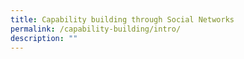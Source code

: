 ```yaml
---
title: Capability building through Social Networks
permalink: /capability-building/intro/
description: ""
---
```

